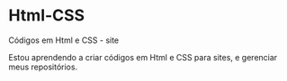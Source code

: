 # Html-CSS
 Códigos em Html e CSS - site

Estou aprendendo a criar códigos em Html e CSS para sites, e gerenciar meus repositórios.


